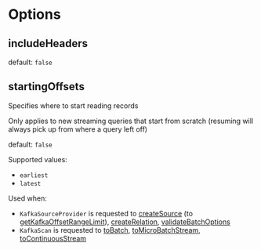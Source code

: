 # Options

## <span id="includeHeaders"><span id="INCLUDE_HEADERS"> includeHeaders

default: `false`

## <span id="startingOffsets"><span id="STARTING_OFFSETS_OPTION_KEY"> startingOffsets

Specifies where to start reading records

Only applies to new streaming queries that start from scratch (resuming will always pick up from where a query left off)

default: `false`

Supported values:

* `earliest`
* `latest`

Used when:

* `KafkaSourceProvider` is requested to [createSource](KafkaSourceProvider.md#createSource) (to [getKafkaOffsetRangeLimit](KafkaSourceProvider.md#getKafkaOffsetRangeLimit)), [createRelation](KafkaSourceProvider.md#createRelation), [validateBatchOptions](KafkaSourceProvider.md#validateBatchOptions)
* `KafkaScan` is requested to [toBatch](KafkaScan.md#toBatch), [toMicroBatchStream](KafkaScan.md#toMicroBatchStream), [toContinuousStream](KafkaScan.md#toContinuousStream)

<!---
## Review Me

.Kafka Data Source Options
[cols="1m,1,2",options="header",width="100%"]
|===
| Option
| Default
| Description

| assign
|
| [[assign]] One of the three subscription strategy options (with [subscribe](options.md#subscribe) and [subscribepattern](options.md#subscribepattern))

See [KafkaSourceProvider.strategy](KafkaSourceProvider.md#strategy)

| kafkaConsumer.pollTimeoutMs
|
| [[kafkaConsumer.pollTimeoutMs]] See [kafkaConsumer.pollTimeoutMs](KafkaRelation.md#pollTimeoutMs)

| subscribe
|
| [[subscribe]] One of the three subscription strategy options (with [subscribepattern](options.md#subscribepattern) and [assign](options.md#assign))

See [KafkaSourceProvider.strategy](KafkaSourceProvider.md#strategy)

| subscribepattern
|
| [[subscribepattern]] One of the three subscription strategy options (with [subscribe](options.md#subscribe) and [assign](options.md#assign))

See [KafkaSourceProvider.strategy](KafkaSourceProvider.md#strategy)

| topic
|
a| [[topic]] *Required* for writing a DataFrame to Kafka

Used when:

* `KafkaSourceProvider` is requested to [write a DataFrame to a Kafka topic and create a BaseRelation afterwards](KafkaSourceProvider.md#createRelation-CreatableRelationProvider)

* (Spark Structured Streaming) `KafkaSourceProvider` is requested to `createStreamWriter` and `createSink`
|===
-->
